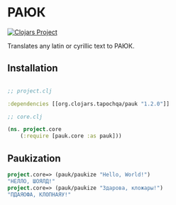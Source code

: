 # РАЮК

[![Clojars Project](https://img.shields.io/clojars/v/org.clojars.tapochqa/pauk.svg)](https://clojars.org/org.clojars.tapochqa/pauk)

Translates any latin or cyrillic text to РАЮК.


## Installation

```clojure 

;; project.clj

:dependencies [[org.clojars.tapochqa/pauk "1.2.0"]]

;; core.clj

(ns. project.core
	(:require [pauk.core :as pauk]))

```


## Paukization

```clojure
project.core=> (pauk/paukize "Hello, World!")
"НЕЛЛО, ШОЯЛД!"
project.core=> (pauk/paukize "Здарова, кложары!")
"ПДАЯОФА, КЛОПНАЯУ!"
```